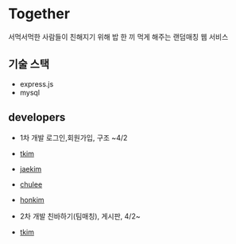# Together

서먹서먹한 사람들이 친해지기 위해 밥 한 끼 먹게 해주는 랜덤매칭 웹 서비스

## 기술 스택
- express.js
- mysql


## developers
- 1차 개발 로그인,회원가입, 구조 ~4/2
- [tkim](https://github.com/kth2624)
- [jaekim](https://github.com/jae-hwan-kim)
- [chulee](https://github.com/tmam444)
- [honkim](https://github.com/honkim42)


- 2차 개발 친바하기(팀매칭), 게시판,  4/2~
- [tkim](https://github.com/kth2624)

